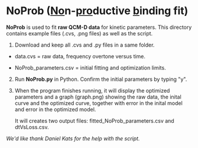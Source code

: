 # NoProb (<ins>No</ins>n-<ins>pro</ins>ductive <ins>b</ins>inding fit)
**NoProb** is used to fit **raw QCM-D data** for kinetic parameters. This directory contains example files (.cvs, .png files) as well as the script.

1. Download and keep all .cvs and .py files in a same folder.

  - data.cvs = raw data, frequency overtone versus time. 

  - NoProb_parameters.csv = initial fitting and optimization limits.

2. Run **NoProb.py** in Python. Confirm the initial parameters by typing "y".

3. When the program finishes running, it will display the optimized parameters and a graph (graph.png) showing the raw data, the inital curve and the optimized curve, together with error in the inital model and error in the optimized model. 

    It will creates two output files: fitted_NoProb_parameters.csv and dtVsLoss.csv. 


*We'd like thank Daniel Kats for the help with the script.*
